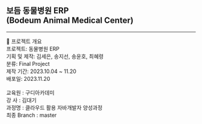 <h2>보듬 동물병원 ERP <br> (Bodeum Animal Medical Center)</h2>
<hr>
📅 프로젝트 개요<br>
프로젝트: 동물병원 ERP <br>
기획 및 제작: 김세은, 송지선, 송윤호, 최혜령 <br>
분류: Final Project<br>
제작 기간: 2023.10.04 ~ 11.20<br>
배포일: 2023.11.20<br>
<br>
교육원   : 구디아카데미 <br>
강  사   : 김대기 <br>
과정명   : 클라우드 활용 자바개발자 양성과정<br>
최종 Branch : master

